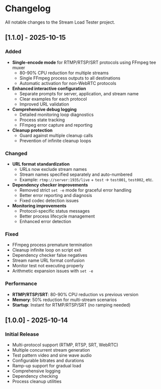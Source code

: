 # Changelog

All notable changes to the Stream Load Tester project.

## [1.1.0] - 2025-10-15

### Added
- **Single-encode mode** for RTMP/RTSP/SRT protocols using FFmpeg tee muxer
  - 80-90% CPU reduction for multiple streams
  - Single FFmpeg process outputs to all destinations
  - Automatic activation for non-WebRTC protocols
- **Enhanced interactive configuration**
  - Separate prompts for server, application, and stream name
  - Clear examples for each protocol
  - Improved URL validation
- **Comprehensive debug logging**
  - Detailed monitoring loop diagnostics
  - Process state tracking
  - FFmpeg error capture and reporting
- **Cleanup protection**
  - Guard against multiple cleanup calls
  - Prevention of infinite cleanup loops

### Changed
- **URL format standardization**
  - URLs now exclude stream names
  - Stream names specified separately and auto-numbered
  - Example: `rtmp://server:1935/live` + `test` → `test001`, `test002`, etc.
- **Dependency checker improvements**
  - Removed strict `set -e` mode for graceful error handling
  - Better error reporting and diagnosis
  - Fixed codec detection issues
- **Monitoring improvements**
  - Protocol-specific status messages
  - Better process lifecycle management
  - Enhanced error detection

### Fixed
- FFmpeg process premature termination
- Cleanup infinite loop on script exit
- Dependency checker false negatives
- Stream name URL format confusion
- Monitor test not executing properly
- Arithmetic expansion issues with `set -e`

### Performance
- **RTMP/RTSP/SRT**: 80-90% CPU reduction vs previous version
- **Memory**: 50% reduction for multi-stream scenarios
- **Startup**: Instant for RTMP/RTSP/SRT (no ramping needed)

## [1.0.0] - 2025-10-14

### Initial Release
- Multi-protocol support (RTMP, RTSP, SRT, WebRTC)
- Multiple concurrent stream generation
- Test pattern video and sine wave audio
- Configurable bitrates and durations
- Ramp-up support for gradual load
- Comprehensive logging
- Dependency checking
- Process cleanup utilities
